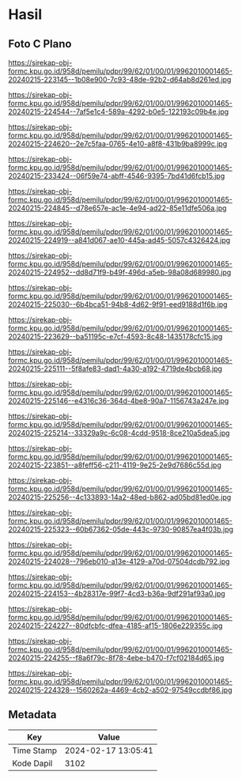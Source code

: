 # Hasil

## Foto C Plano

https://sirekap-obj-formc.kpu.go.id/958d/pemilu/pdpr/99/62/01/00/01/9962010001465-20240215-223145--1b08e900-7c93-48de-92b2-d64ab8d261ed.jpg

https://sirekap-obj-formc.kpu.go.id/958d/pemilu/pdpr/99/62/01/00/01/9962010001465-20240215-224544--7af5e1c4-589a-4292-b0e5-122193c09b4e.jpg

https://sirekap-obj-formc.kpu.go.id/958d/pemilu/pdpr/99/62/01/00/01/9962010001465-20240215-224620--2e7c5faa-0765-4e10-a8f8-431b9ba8999c.jpg

https://sirekap-obj-formc.kpu.go.id/958d/pemilu/pdpr/99/62/01/00/01/9962010001465-20240215-233424--06f59e74-abff-4546-9395-7bd41d6fcb15.jpg

https://sirekap-obj-formc.kpu.go.id/958d/pemilu/pdpr/99/62/01/00/01/9962010001465-20240215-224845--d78e657e-ac1e-4e94-ad22-85e11dfe506a.jpg

https://sirekap-obj-formc.kpu.go.id/958d/pemilu/pdpr/99/62/01/00/01/9962010001465-20240215-224919--a841d067-ae10-445a-ad45-5057c4326424.jpg

https://sirekap-obj-formc.kpu.go.id/958d/pemilu/pdpr/99/62/01/00/01/9962010001465-20240215-224952--dd8d71f9-b49f-496d-a5eb-98a08d689980.jpg

https://sirekap-obj-formc.kpu.go.id/958d/pemilu/pdpr/99/62/01/00/01/9962010001465-20240215-225030--6b4bca51-94b8-4d62-9f91-eed9188d1f6b.jpg

https://sirekap-obj-formc.kpu.go.id/958d/pemilu/pdpr/99/62/01/00/01/9962010001465-20240215-223629--ba51195c-e7cf-4593-8c48-1435178cfc15.jpg

https://sirekap-obj-formc.kpu.go.id/958d/pemilu/pdpr/99/62/01/00/01/9962010001465-20240215-225111--5f8afe83-dad1-4a30-a192-4719de4bcb68.jpg

https://sirekap-obj-formc.kpu.go.id/958d/pemilu/pdpr/99/62/01/00/01/9962010001465-20240215-225146--e4316c36-364d-4be8-90a7-1156743a247e.jpg

https://sirekap-obj-formc.kpu.go.id/958d/pemilu/pdpr/99/62/01/00/01/9962010001465-20240215-225214--33329a9c-6c08-4cdd-9518-8ce210a5dea5.jpg

https://sirekap-obj-formc.kpu.go.id/958d/pemilu/pdpr/99/62/01/00/01/9962010001465-20240215-223851--a8feff56-c211-4119-9e25-2e9d7686c55d.jpg

https://sirekap-obj-formc.kpu.go.id/958d/pemilu/pdpr/99/62/01/00/01/9962010001465-20240215-225256--4c133893-14a2-48ed-b862-ad05bd81ed0e.jpg

https://sirekap-obj-formc.kpu.go.id/958d/pemilu/pdpr/99/62/01/00/01/9962010001465-20240215-225323--60b67362-05de-443c-9730-90857ea4f03b.jpg

https://sirekap-obj-formc.kpu.go.id/958d/pemilu/pdpr/99/62/01/00/01/9962010001465-20240215-224028--796eb010-a13e-4129-a70d-07504dcdb792.jpg

https://sirekap-obj-formc.kpu.go.id/958d/pemilu/pdpr/99/62/01/00/01/9962010001465-20240215-224153--4b28317e-99f7-4cd3-b36a-9df291af93a0.jpg

https://sirekap-obj-formc.kpu.go.id/958d/pemilu/pdpr/99/62/01/00/01/9962010001465-20240215-224227--80dfcbfc-dfea-4185-af15-1806e229355c.jpg

https://sirekap-obj-formc.kpu.go.id/958d/pemilu/pdpr/99/62/01/00/01/9962010001465-20240215-224255--f8a6f79c-8f78-4ebe-b470-f7cf02184d65.jpg

https://sirekap-obj-formc.kpu.go.id/958d/pemilu/pdpr/99/62/01/00/01/9962010001465-20240215-224328--1560262a-4469-4cb2-a502-97549ccdbf86.jpg


## Metadata

| Key        | Value               |
| ---------- | ------------------- |
| Time Stamp | 2024-02-17 13:05:41 |
| Kode Dapil | 3102                |




